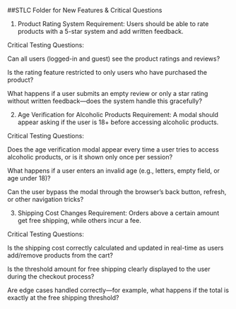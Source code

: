 ##STLC
Folder for New Features & Critical Questions
1. Product Rating System
Requirement: Users should be able to rate products with a 5-star system and add written feedback.

Critical Testing Questions:

Can all users (logged-in and guest) see the product ratings and reviews?

Is the rating feature restricted to only users who have purchased the product?

What happens if a user submits an empty review or only a star rating without written feedback—does the system handle this gracefully?

2. Age Verification for Alcoholic Products
Requirement: A modal should appear asking if the user is 18+ before accessing alcoholic products.

Critical Testing Questions:

Does the age verification modal appear every time a user tries to access alcoholic products, or is it shown only once per session?

What happens if a user enters an invalid age (e.g., letters, empty field, or age under 18)?

Can the user bypass the modal through the browser’s back button, refresh, or other navigation tricks?

3. Shipping Cost Changes
Requirement: Orders above a certain amount get free shipping, while others incur a fee.

Critical Testing Questions:

Is the shipping cost correctly calculated and updated in real-time as users add/remove products from the cart?

Is the threshold amount for free shipping clearly displayed to the user during the checkout process?

Are edge cases handled correctly—for example, what happens if the total is exactly at the free shipping threshold?
